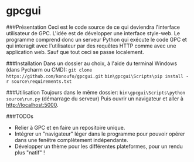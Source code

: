# gpcgui
###Présentation
Ceci est le code source de ce qui deviendra l'interface utilisateur de GPC.
L'idée est de développer une interface style-web. 
Le programme comprend donc un serveur Python qui exécute le code GPC et qui interagit avec l'utilisateur par des requêtes HTTP
comme avec une application web. Sauf que tout ceci se passe localement.

###Installation
Dans un dossier au choix, à l'aide du terminal Windows (dans Pycharm ou CMD):
`git clone https://github.com/konoufo/gpcgui.git`
`bin\gpcgui\Scripts\pip install -r source\requirements.txt`

###Utilisation
Toujours dans le même dossier:
`bin\gpcgui\Scripts\python source\run.py` (démarrage du serveur)
Puis ouvrir un navigateur et aller à [http://localhost:5000](http://localhost:5000).

###TODOs
- Relier à GPC et en faire un repositoire unique.
- Intégrer un "navigateur" léger dans le programme pour pouvoir opérer dans une fenêtre complètement indépendante.
- Développer un thème pour les différentes plateformes, pour un rendu plus "natif" !
